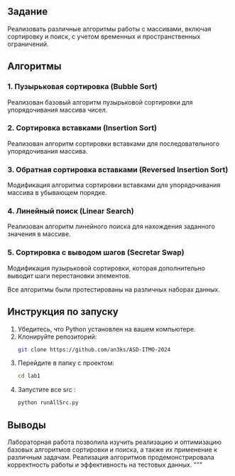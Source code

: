 ## Задание

Реализовать различные алгоритмы работы с массивами, включая сортировку и поиск, с учетом временных и пространственных ограничений.

## Алгоритмы

### 1. Пузырьковая сортировка (Bubble Sort)
Реализован базовый алгоритм пузырьковой сортировки для упорядочивания массива чисел.

### 2. Сортировка вставками (Insertion Sort)
Реализован алгоритм сортировки вставками для последовательного упорядочивания массива.

### 3. Обратная сортировка вставками (Reversed Insertion Sort)
Модификация алгоритма сортировки вставками для упорядочивания массива в убывающем порядке.

### 4. Линейный поиск (Linear Search)
Реализован алгоритм линейного поиска для нахождения заданного значения в массиве.

### 5. Сортировка с выводом шагов (Secretar Swap)
Модификация пузырьковой сортировки, которая дополнительно выводит шаги перестановки элементов.

Все алгоритмы были протестированы на различных наборах данных.

## Инструкция по запуску

1. Убедитесь, что Python установлен на вашем компьютере.
2. Клонируйте репозиторий:
   ```bash
   git clone https://github.com/an3ks/ASD-ITMO-2024
   ```
3. Перейдите в папку с проектом:
   ```bash
   cd lab1
   ```
4. Запустите все src :
   ```bash
   python runAllSrc.py
   ```

## Выводы

Лабораторная работа позволила изучить реализацию и оптимизацию базовых алгоритмов сортировки и поиска, а также их применение к различным задачам. Реализация алгоритмов продемонстрировала корректность работы и эффективность на тестовых данных.
"""